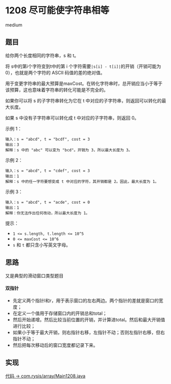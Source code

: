 # 1208 尽可能使字符串相等

medium

## 题目

给你两个长度相同的字符串，s 和 t。

将 s中的第i个字符变到t中的第 i 个字符需要`|s[i] - t[i]|`的开销（开销可能为 0），也就是两个字符的 ASCII 码值的差的绝对值。

用于变更字符串的最大预算是maxCost。在转化字符串时，总开销应当小于等于该预算，这也意味着字符串的转化可能是不完全的。

如果你可以将 s 的子字符串转化为它在 t 中对应的子字符串，则返回可以转化的最大长度。

如果 s 中没有子字符串可以转化成 t 中对应的子字符串，则返回 0。

示例 1：
```
输入：s = "abcd", t = "bcdf", cost = 3
输出：3
解释：s 中的 "abc" 可以变为 "bcd"。开销为 3，所以最大长度为 3。
```
示例 2：
```
输入：s = "abcd", t = "cdef", cost = 3
输出：1
解释：s 中的任一字符要想变成 t 中对应的字符，其开销都是 2。因此，最大长度为 1。
```
示例 3：
```
输入：s = "abcd", t = "acde", cost = 0
输出：1
解释：你无法作出任何改动，所以最大长度为 1。
```

提示：
- `1 <= s.length, t.length <= 10^5`
- `0 <= maxCost <= 10^6`
- `s` 和 `t` 都只含小写英文字母。

## 思路

又是典型的滑动窗口类型题目

#### 双指针

- 先定义两个指针l和r，用于表示窗口的左右两边。两个指针的差就是窗口的宽度；
- 在定义一个值用于存储窗口内的开销总和total；
- 然后开始递增。然后比较当前位置的开销，并计算进total。然后和最大开销值进行比较；
- 如果小于等于最大开销，则右指针右移，左指针不动；否则左指针右移，但右指针不动；
- 然后把每次移动后的窗口宽度都记录下来。

## 实现

[代码 -> com.rysis/array/Main1208.java](../../src/com/rysis/array/Main1208.java)